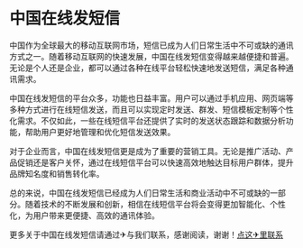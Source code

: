 # 中国在线发短信

中国作为全球最大的移动互联网市场，短信已成为人们日常生活中不可或缺的通讯方式之一。随着移动互联网的快速发展，中国在线发短信变得越来越便捷和普遍。无论是个人还是企业，都可以通过各种在线平台轻松快速地发送短信，满足各种通讯需求。

中国在线发短信的平台众多，功能也日益丰富。用户可以通过手机应用、网页端等多种方式进行在线短信发送，而且可以实现定时发送、群发、短信模板定制等个性化需求。不仅如此，一些在线短信平台还提供了实时的发送状态跟踪和数据分析功能，帮助用户更好地管理和优化短信发送效果。

对于企业而言，中国在线发短信更是成为了重要的营销工具。无论是推广活动、产品促销还是客户关怀，通过在线短信平台可以快速高效地触达目标用户群体，提升品牌知名度和销售转化率。

总的来说，中国在线发短信已经成为人们日常生活和商业活动中不可或缺的一部分。随着技术的不断发展和创新，相信在线短信平台将会变得更加智能化、个性化，为用户带来更便捷、高效的通讯体验。

更多关于中国在线发短信请通过✈与我们联系，感谢阅读，谢谢！[点这✈里联系](https://gg.k02.cc)